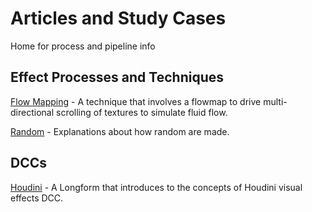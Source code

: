 # Articles and Study Cases

Home for process and pipeline info

## Effect Processes and Techniques

[Flow Mapping](flowmaps.md) - A technique that involves a flowmap to drive multi-directional scrolling of textures to simulate fluid flow.

[Random](random.md) - Explanations about how random are made.

## DCCs

[Houdini](houdini.md) - A Longform that introduces to the concepts of Houdini visual effects DCC.

